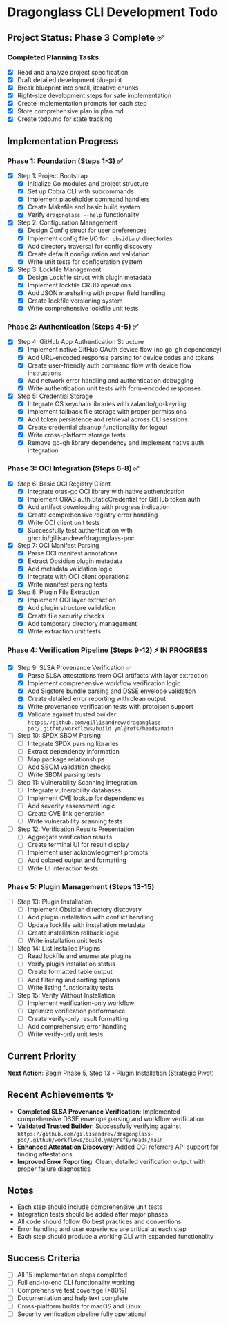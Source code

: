 # Dragonglass CLI Development Todo

## Project Status: Phase 3 Complete ✅

### Completed Planning Tasks
- [x] Read and analyze project specification
- [x] Draft detailed development blueprint
- [x] Break blueprint into small, iterative chunks
- [x] Right-size development steps for safe implementation
- [x] Create implementation prompts for each step
- [x] Store comprehensive plan in plan.md
- [x] Create todo.md for state tracking

## Implementation Progress

### Phase 1: Foundation (Steps 1-3) ✅
- [x] Step 1: Project Bootstrap
  - [x] Initialize Go modules and project structure
  - [x] Set up Cobra CLI with subcommands
  - [x] Implement placeholder command handlers
  - [x] Create Makefile and basic build system
  - [x] Verify `dragonglass --help` functionality

- [x] Step 2: Configuration Management
  - [x] Design Config struct for user preferences
  - [x] Implement config file I/O for `.obsidian/` directories
  - [x] Add directory traversal for config discovery
  - [x] Create default configuration and validation
  - [x] Write unit tests for configuration system

- [x] Step 3: Lockfile Management
  - [x] Design Lockfile struct with plugin metadata
  - [x] Implement lockfile CRUD operations
  - [x] Add JSON marshaling with proper field handling
  - [x] Create lockfile versioning system
  - [x] Write comprehensive lockfile unit tests

### Phase 2: Authentication (Steps 4-5) ✅
- [x] Step 4: GitHub App Authentication Structure
  - [x] Implement native GitHub OAuth device flow (no go-gh dependency)
  - [x] Add URL-encoded response parsing for device codes and tokens
  - [x] Create user-friendly auth command flow with device flow instructions
  - [x] Add network error handling and authentication debugging
  - [x] Write authentication unit tests with form-encoded responses

- [x] Step 5: Credential Storage
  - [x] Integrate OS keychain libraries with zalando/go-keyring
  - [x] Implement fallback file storage with proper permissions
  - [x] Add token persistence and retrieval across CLI sessions
  - [x] Create credential cleanup functionality for logout
  - [x] Write cross-platform storage tests
  - [x] Remove go-gh library dependency and implement native auth integration

### Phase 3: OCI Integration (Steps 6-8) ✅
- [x] Step 6: Basic OCI Registry Client
  - [x] Integrate oras-go OCI library with native authentication
  - [x] Implement ORAS auth.StaticCredential for GitHub token auth
  - [x] Add artifact downloading with progress indication
  - [x] Create comprehensive registry error handling
  - [x] Write OCI client unit tests
  - [x] Successfully test authentication with ghcr.io/gillisandrew/dragonglass-poc

- [x] Step 7: OCI Manifest Parsing
  - [x] Parse OCI manifest annotations
  - [x] Extract Obsidian plugin metadata
  - [x] Add metadata validation logic
  - [x] Integrate with OCI client operations
  - [x] Write manifest parsing tests

- [x] Step 8: Plugin File Extraction
  - [x] Implement OCI layer extraction
  - [x] Add plugin structure validation
  - [x] Create file security checks
  - [x] Add temporary directory management
  - [x] Write extraction unit tests

### Phase 4: Verification Pipeline (Steps 9-12) ⚡ IN PROGRESS
- [x] Step 9: SLSA Provenance Verification ✅
  - [x] Parse SLSA attestations from OCI artifacts with layer extraction
  - [x] Implement comprehensive workflow verification logic
  - [x] Add Sigstore bundle parsing and DSSE envelope validation
  - [x] Create detailed error reporting with clean output
  - [x] Write provenance verification tests with protojson support
  - [x] Validate against trusted builder: `https://github.com/gillisandrew/dragonglass-poc/.github/workflows/build.yml@refs/heads/main`

- [ ] Step 10: SPDX SBOM Parsing
  - [ ] Integrate SPDX parsing libraries
  - [ ] Extract dependency information
  - [ ] Map package relationships
  - [ ] Add SBOM validation checks
  - [ ] Write SBOM parsing tests

- [ ] Step 11: Vulnerability Scanning Integration
  - [ ] Integrate vulnerability databases
  - [ ] Implement CVE lookup for dependencies
  - [ ] Add severity assessment logic
  - [ ] Create CVE link generation
  - [ ] Write vulnerability scanning tests

- [ ] Step 12: Verification Results Presentation
  - [ ] Aggregate verification results
  - [ ] Create terminal UI for result display
  - [ ] Implement user acknowledgment prompts
  - [ ] Add colored output and formatting
  - [ ] Write UI interaction tests

### Phase 5: Plugin Management (Steps 13-15)
- [ ] Step 13: Plugin Installation
  - [ ] Implement Obsidian directory discovery
  - [ ] Add plugin installation with conflict handling
  - [ ] Update lockfile with installation metadata
  - [ ] Create installation rollback logic
  - [ ] Write installation unit tests

- [ ] Step 14: List Installed Plugins
  - [ ] Read lockfile and enumerate plugins
  - [ ] Verify plugin installation status
  - [ ] Create formatted table output
  - [ ] Add filtering and sorting options
  - [ ] Write listing functionality tests

- [ ] Step 15: Verify Without Installation
  - [ ] Implement verification-only workflow
  - [ ] Optimize verification performance
  - [ ] Create verify-only result formatting
  - [ ] Add comprehensive error handling
  - [ ] Write verify-only unit tests

## Current Priority
**Next Action**: Begin Phase 5, Step 13 - Plugin Installation (Strategic Pivot)

## Recent Achievements ✨
- **Completed SLSA Provenance Verification**: Implemented comprehensive DSSE envelope parsing and workflow verification
- **Validated Trusted Builder**: Successfully verifying against `https://github.com/gillisandrew/dragonglass-poc/.github/workflows/build.yml@refs/heads/main`
- **Enhanced Attestation Discovery**: Added OCI referrers API support for finding attestations
- **Improved Error Reporting**: Clean, detailed verification output with proper failure diagnostics

## Notes
- Each step should include comprehensive unit tests
- Integration tests should be added after major phases
- All code should follow Go best practices and conventions
- Error handling and user experience are critical at each step
- Each step should produce a working CLI with expanded functionality

## Success Criteria
- [ ] All 15 implementation steps completed
- [ ] Full end-to-end CLI functionality working
- [ ] Comprehensive test coverage (>80%)
- [ ] Documentation and help text complete
- [ ] Cross-platform builds for macOS and Linux
- [ ] Security verification pipeline fully operational